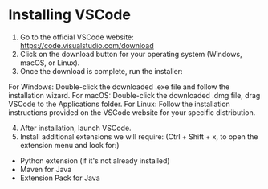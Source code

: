 # Installing VSCode


1. Go to the official VSCode website: https://code.visualstudio.com/download
2. Click on the download button for your operating system (Windows, macOS, or Linux).
3. Once the download is complete, run the installer:

For Windows: Double-click the downloaded .exe file and follow the installation wizard.
For macOS: Double-click the downloaded .dmg file, drag VSCode to the Applications folder.
For Linux: Follow the installation instructions provided on the VSCode website for your specific distribution.

4. After installation, launch VSCode.
5. Install additional extensions we will require: (Ctrl + Shift + x, to open the extension menu and look for:)
- Python extension (if it's not already installed)
- Maven for Java
- Extension Pack for Java
